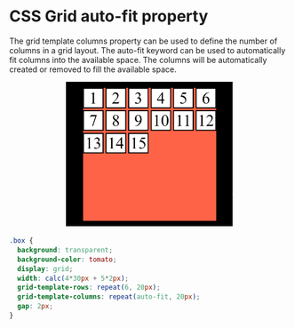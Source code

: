 # CSS Grid auto-fit property

The grid template columns property can be used to define the number of columns in a grid layout. The auto-fit keyword can be used to automatically fit columns into the available space. The columns will be automatically created or removed to fill the available space.

<div style="text-align:center">
  <img src="Animation.gif" alt="Alt Text" width="300">
</div>

```css
.box {
  background: transparent;
  background-color: tomato;
  display: grid;
  width: calc(4*30px + 5*2px);
  grid-template-rows: repeat(6, 20px);
  grid-template-columns: repeat(auto-fit, 20px);
  gap: 2px;
}
```
